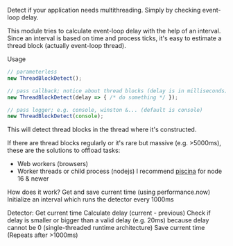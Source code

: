 Detect if your application needs multithreading. Simply by checking event-loop delay.

This module tries to calculate event-loop delay with the help of an interval. Since an interval is based on time and process ticks, it's easy to estimate a thread block (actually event-loop thread).

Usage
```js
// parameterless
new ThreadBlockDetect();

// pass callback; notice about thread blocks (delay is in milliseconds)
new ThreadBlockDetect(delay => { /* do something */ });

// pass logger; e.g. console, winston &... (default is console)
new ThreadBlockDetect(console);
```
This will detect thread blocks in the thread where it's constructed.


If there are thread blocks regularly or it's rare but massive (e.g. >5000ms), these are the solutions to offload tasks:
- Web workers (browsers)
- Worker threads or child process (nodejs)
I recommend [piscina](https://www.npmjs.com/package/piscina) for node 16 & newer

How does it work?
Get and save current time (using performance.now)
Initialize an interval which runs the detector every 1000ms

Detector:
Get current time
Calculate delay (current - previous)
Check if delay is smaller or bigger than a valid delay (e.g. 20ms) because delay cannot be 0 (single-threaded runtime architecture)
Save current time
(Repeats after >1000ms)
